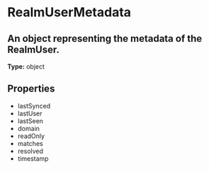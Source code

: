 # RealmUserMetadata

## An object representing the metadata of the RealmUser.

**Type:** object

## Properties
* lastSynced
* lastUser
* lastSeen
* domain
* readOnly
* matches
* resolved
* timestamp

